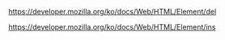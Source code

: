 https://developer.mozilla.org/ko/docs/Web/HTML/Element/del

https://developer.mozilla.org/ko/docs/Web/HTML/Element/ins